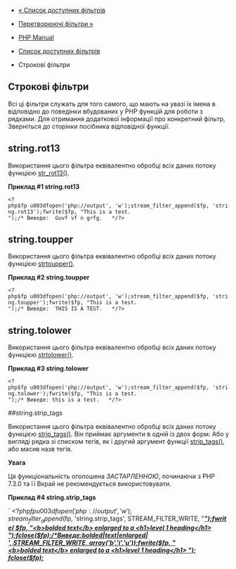 - [« Список доступних фільтрів](filters.md)
- [Перетворюючі фільтри »](filters.convert.md)

- [PHP Manual](index.md)
- [Список доступних фільтрів](filters.md)
- Строкові фільтри

## Строкові фільтри

Всі ці фільтри служать для того самого, що мають на увазі їх імена в
відповідно до поведінки вбудованих у PHP функцій для роботи з
рядками. Для отримання додаткової інформації про конкретний фільтр,
Зверніться до сторінки посібника відповідної функції.

## string.rot13

Використання цього фільтра еквівалентно обробці всіх даних потоку
функцією [str_rot13()](function.str-rot13.md).

**Приклад #1 string.rot13**

` <?php$fp u003dfopen('php://output', 'w');stream_filter_append($fp, 'string.rot13');fwrite($fp, "This is a test.
");/* Виведе:  Guvf vf n grfg.   */?> `

## string.toupper

Використання цього фільтра еквівалентно обробці всіх даних потоку
функцією [strtoupper()](function.strtoupper.md).

**Приклад #2 string.toupper**

` <?php$fp u003dfopen('php://output', 'w');stream_filter_append($fp, 'string.toupper');fwrite($fp, "This is a test.
");/* Виведе:  THIS IS A TEST.   */?> `

## string.tolower

Використання цього фільтра еквівалентно обробці всіх даних потоку
функцією [strtolower()](function.strtolower.md).

**Приклад #3 string.tolower**

` <?php$fp u003dfopen('php://output', 'w');stream_filter_append($fp, 'string.tolower');fwrite($fp, "This is a test.
");/* Виведе: this is a test.   */?> `

##string.strip_tags

Використання цього фільтра еквівалентно обробці всіх даних потоку
функцією [strip_tags()](function.strip-tags.md). Він приймає
аргументи в одній із двох форм: Або у вигляді рядка зі списком тегів, як
і другий аргумент функції [strip_tags()](function.strip-tags.md), або
масив назв тегів.

**Увага**

Ця функціональність оголошена *ЗАСТАРЛЕННОЮ*, починаючи з PHP 7.3.0 та її
Вкрай не рекомендується використовувати.

**Приклад #4 string.strip_tags**

` <?php$fp u003dfopen('php://output', 'w');stream_filter_append($fp, 'string.strip_tags', STREAM_FILTER_WRITE, "<b><i><u>");fwrite( $fp, "<b>bolded text</b> enlarged to a <h1>level 1 heading</h1>
");fclose($fp);/*Виведе:bolded|text|enlarged| ', STREAM_FILTER_WRITE, array('b','i','u'));fwrite($fp, "<b>bolded text</b> enlarged to a <h1>level 1 heading</h1>
"); fclose($fp);
